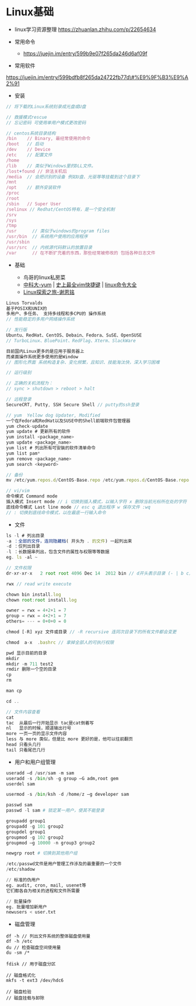 # Linux基础

- linux学习资源整理 <https://zhuanlan.zhihu.com/p/22654634>


- 常用命令

  - <https://juejin.im/entry/599b9e07f265da246d6af09f>

- 常用软件

<https://juejin.im/entry/599bdfb8f265da24722fb77d\#%E9%9F%B3%E9%A2%91>

- 安装

```javascript
// 将下载的Linux系统刻录成光盘或U盘

// 救援模式rescue
// 忘记密码 可使用单用户模式更改密码

// centos系统目录结构
/bin    // Binary, 最经常使用的命令
/boot   // 启动
/dev    // Device
/etc    // 配置文件
/home  
/lib    // 类似于Windows里的DLL文件。
/lost+found // 非法关机后
/media  // 会把识别的设备 例如U盘、光驱等等挂载到这个目录下
/mnt    
/opt    // 额外安装软件
/proc   
/root   
/sbin   // Super User
/selinux // Redhat/CentOS特有，是一个安全机制
/srv    
/sys     
/tmp
/usr      // 类似于windows的program files
/usr/bin  // 系统用户使用的应用程序
/usr/sbin
/usr/src  // 内核源代码默认的放置目录
/var      // 在不断扩充着的东西，那些经常被修改的 包括各种日志文件
```

- 基础

  - 鸟哥的linux私房菜
  - [中科大-yum](https://lug.ustc.edu.cn/wiki/mirrors/help/centos) | [史上最全vim快捷键](http://www.runoob.com/w3cnote/all-vim-cheatsheat.html) | [linux命令大全](http://www.runoob.com/linux/linux-command-manual.html)
  - [Linux探索之旅-谢恩铭](https://juejin.im/post/58de122244d904006d050466)

```javascript
Linus Torvalds
基于POSIX和UNIX的
多用户、多任务、 支持多线程和多CPU的 操作系统
// 性能稳定的多用户网络操作系统

// 发行版
Ubuntu、RedHat、CentOS、Debain、Fedora、SuSE、OpenSUSE
// TurboLinux、BluePoint、RedFlag、Xterm、SlackWare

目前国内Linux更多的是应用于服务器上
而桌面操作系统更多使用的是Window
// 图形化界面 系统构造复杂、变化频繁，且知识、技能淘汰快，深入学习困难

// 运行级别

// 正确的关机流程为：
// sync > shutdown > reboot > halt

// 远程登录
SecureCRT, Putty, SSH Secure Shell // putty的ssh登录

// yum  Yellow dog Updater, Modified
一个在Fedora和RedHat以及SUSE中的Shell前端软件包管理器
yum check-update
yum update # 更新所有的软件
yum install <package_name>
yum update <package_name>
yum list # 列出所有可安裝的软件清单命令
yum list pam*
yum remove <package_name>
yum search <keyword>

// 备份
mv /etc/yum.repos.d/CentOS-Base.repo /etc/yum.repos.d/CentOS-Base.repo.backup

// vi/vim
命令模式 Command mode
插入模式 Insert mode // i 切换到插入模式，以输入字符 x 删除当前光标所在处的字符
底线命令模式 Last line mode // esc q 退出程序 w 保存文件 :wq
// : 切换到底线命令模式，以在最底一行输入命令
```

- 文件

```javascript
ls -l # 列出目录
-a ：全部的文件，连同隐藏档( 开头为 . 的文件) 一起列出来
-d ：仅列出目录
-l ：长数据串列出，包含文件的属性与权限等等数据
eg. ls -al ~

// 文件权限
dr-xr-xr-x   2 root root 4096 Dec 14  2012 bin // d开头表示目录 (- | b c)

rwx // read write execute

chown bin install.log
chown root:root install.log

owner = rwx = 4+2+1 = 7
group = rwx = 4+2+1 = 7
others= --- = 0+0+0 = 0

chmod [-R] xyz 文件或目录 // -R recursive 连同次目录下的所有文件都会变更

chmod  a-x  .bashrc // 拿掉全部人的可执行权限

pwd 显示目前的目录
mkdir
mkdir -m 711 test2
rmdir 删除一个空的目录
cp
rm

man cp

cd ..

// 文件内容查看
cat  
tac  从最后一行开始显示 tac是cat倒着写
nl   显示的时候，顺道输出行号
more 一页一页的显示文件内容
less 与 more 类似，但是比 more 更好的是，他可以往前翻页
head 只看头几行
tail 只看尾巴几行
```

- 用户和用户组管理

```python
useradd –d /usr/sam -m sam
useradd -s /bin/sh -g group –G adm,root gem
userdel sam

usermod -s /bin/ksh -d /home/z –g developer sam

passwd sam
passwd -l sam # 锁定某一用户，使其不能登录

groupadd group1
groupadd -g 101 group2
groupdel group1
groupmod -g 102 group2
groupmod –g 10000 -n group3 group2

newgrp root # 切换到其他用户组

/etc/passwd文件是用户管理工作涉及的最重要的一个文件
/etc/shadow

// 标准的伪用户
eg. audit, cron, mail, usenet等
它们都各自为相关的进程和文件所需要

// 批量操作
eg. 批量增加新用户
newusers < user.txt
```

- 磁盘管理

```shell
df -h // 列出文件系统的整体磁盘使用量
df -h /etc
du // 检查磁盘空间使用量
du -sm /*

fdisk // 用于磁盘分区

// 磁盘格式化
mkfs -t ext3 /dev/hdc6

// 磁盘检验
// 磁盘挂载与卸除
```
